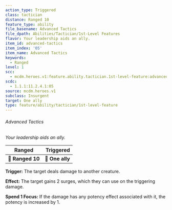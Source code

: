 ```yaml
---
action_type: Triggered
class: tactician
distance: Ranged 10
feature_type: ability
file_basename: Advanced Tactics
file_dpath: Abilities/Tactician/1st-Level Features
flavor: Your leadership aids an ally.
item_id: advanced-tactics
item_index: '05'
item_name: Advanced Tactics
keywords:
  - Ranged
level: 1
scc:
  - mcdm.heroes.v1:feature.ability.tactician.1st-level-feature:advanced-tactics
scdc:
  - 1.1.1:11.2.4.1:05
source: mcdm.heroes.v1
subclass: Insurgent
target: One ally
type: feature/ability/tactician/1st-level-feature
---
```


###### Advanced Tactics

*Your leadership aids an ally.*

| **Ranged**       |   **Triggered** |
| ---------------- | --------------: |
| **📏 Ranged 10** | **🎯 One ally** |

**Trigger:** The target deals damage to another creature.

**Effect:** The target gains 2 surges, which they can use on the triggering damage.

**Spend 1 Focus:** If the damage has any potency effect associated with it, the potency is increased by 1.
